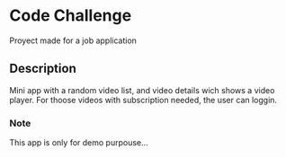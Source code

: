 # Code Challenge
Proyect made for a job application

## Description
Mini app with a random video list, and video details wich shows a video player.
For thoose videos with subscription needed, the user can loggin.

### Note
This app is only for demo purpouse...
